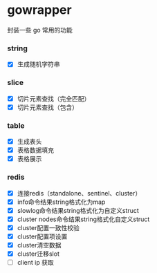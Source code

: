 # gowrapper
封装一些 go 常用的功能


### string
- [x] 生成随机字符串

### slice
- [x] 切片元素查找（完全匹配）
- [x] 切片元素查找（包含）

### table
- [x] 生成表头
- [x] 表格数据填充
- [x] 表格展示

### redis
- [x] 连接redis（standalone、sentinel、cluster）
- [x] info命令结果string格式化为map
- [x] slowlog命令结果string格式化为自定义struct
- [x] cluster nodes命令结果string格式化自定义struct
- [x] cluster配置一致性校验
- [x] cluster配置项设置
- [x] cluster清空数据
- [x] cluster迁移slot
- [ ] client ip 获取

